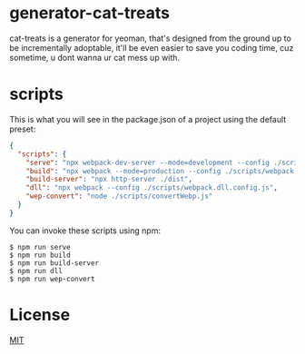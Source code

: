 # generator-cat-treats

cat-treats is a generator for yeoman, that's designed from the ground up to be incrementally adoptable, it'll be even easier to save you coding time, cuz sometime, u dont wanna ur cat mess up with.

# scripts

This is what you will see in the package.json of a project using the default preset:

```json
{
  "scripts": {
    "serve": "npx webpack-dev-server --mode=development --config ./scripts/webpack.dev.js",
    "build": "npx webpack --mode=production --config ./scripts/webpack.prod.js",
    "build-server": "npx http-server ./dist",
    "dll": "npx webpack --config ./scripts/webpack.dll.config.js",
    "wep-convert": "node ./scripts/convertWebp.js"
  }
}
```

You can invoke these scripts using npm:

```shell script
$ npm run serve
$ npm run build
$ npm run build-server
$ npm run dll
$ npm run wep-convert
```

# License

[MIT](https://github.com/carl-jin/generator-cat-treats/blob/master/LICENSE)
